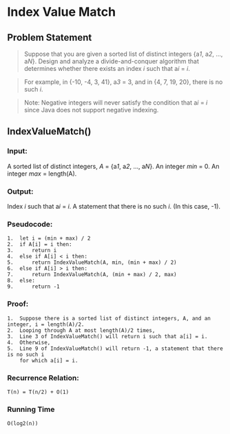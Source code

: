 # Index Value Match

## Problem Statement

> Suppose that you are given a sorted list of distinct integers {a*1*, a*2*, ..., a*N*}.
> Design and analyze a divide-and-conquer algorithm that determines whether there 
> exists an index *i* such that a*i* = *i*.

> For example, in {-10, -4, 3, 41}, a*3* = 3, and in {4, 7, 19, 20}, there is no such *i*.

> Note: Negative integers will never satisfy the condition that a*i* = *i* since Java does
> not support negative indexing.

## IndexValueMatch()

### Input:

A sorted list of distinct integers, *A* = {a*1*, a*2*, ..., a*N*}.
An integer *min* = 0.
An integer *max* = length(A).

### Output:

Index *i* such that a*i* = *i*.
A statement that there is no such *i*.  (In this case, -1).

### Pseudocode:
```
1.  let i = (min + max) / 2
2.  if A[i] = i then:
3.      return i
4.  else if A[i] < i then:
5.      return IndexValueMatch(A, min, (min + max) / 2)
6.  else if A[i] > i then:
7.      return IndexValueMatch(A, (min + max) / 2, max)
8.  else:
9.      return -1
```

### Proof:
```
1.  Suppose there is a sorted list of distinct integers, A, and an integer, i = length(A)/2.
2.  Looping through A at most length(A)/2 times,
3.  Line 3 of IndexValueMatch() will return i such that a[i] = i.
4.  Otherwise,
5.  Line 9 of IndexValueMatch() will return -1, a statement that there is no such i 
    for which a[i] = i.
```

### Recurrence Relation:
```
T(n) = T(n/2) + O(1)
```

### Running Time
```
O(log2(n))
```
